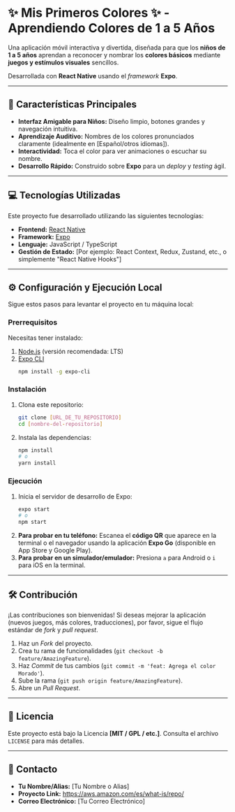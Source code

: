 # ✨ Mis Primeros Colores ✨ - Aprendiendo Colores de 1 a 5 Años

Una aplicación móvil interactiva y divertida, diseñada para que los **niños de 1 a 5 años** aprendan a reconocer y nombrar los **colores básicos** mediante **juegos y estímulos visuales** sencillos.

Desarrollada con **React Native** usando el *framework* **Expo**. 

---

## 🚀 Características Principales

* **Interfaz Amigable para Niños:** Diseño limpio, botones grandes y navegación intuitiva.
* **Aprendizaje Auditivo:** Nombres de los colores pronunciados claramente (idealmente en [Español/otros idiomas]).
* **Interactividad:** Toca el color para ver animaciones o escuchar su nombre.
* **Desarrollo Rápido:** Construido sobre **Expo** para un *deploy* y *testing* ágil.

---

## 💻 Tecnologías Utilizadas

Este proyecto fue desarrollado utilizando las siguientes tecnologías:

* **Frontend:** [React Native](https://reactnative.dev/)
* **Framework:** [Expo](https://expo.dev/)
* **Lenguaje:** JavaScript / TypeScript
* **Gestión de Estado:** [Por ejemplo: React Context, Redux, Zustand, etc., o simplemente "React Native Hooks"]

---

## ⚙️ Configuración y Ejecución Local

Sigue estos pasos para levantar el proyecto en tu máquina local:

### Prerrequisitos

Necesitas tener instalado:

1.  [Node.js](https://nodejs.org/) (versión recomendada: LTS)
2.  [Expo CLI](https://docs.expo.dev/get-started/installation/)
    ```bash
    npm install -g expo-cli
    ```

### Instalación

1.  Clona este repositorio:
    ```bash
    git clone [URL_DE_TU_REPOSITORIO]
    cd [nombre-del-repositorio]
    ```
2.  Instala las dependencias:
    ```bash
    npm install
    # o
    yarn install
    ```

### Ejecución

1.  Inicia el servidor de desarrollo de Expo:
    ```bash
    expo start
    # o
    npm start
    ```
2.  **Para probar en tu teléfono:** Escanea el **código QR** que aparece en la terminal o el navegador usando la aplicación **Expo Go** (disponible en App Store y Google Play).
3.  **Para probar en un simulador/emulador:** Presiona `a` para Android o `i` para iOS en la terminal.

---

## 🛠️ Contribución

¡Las contribuciones son bienvenidas! Si deseas mejorar la aplicación (nuevos juegos, más colores, traducciones), por favor, sigue el flujo estándar de *fork* y *pull request*.

1.  Haz un *Fork* del proyecto.
2.  Crea tu rama de funcionalidades (`git checkout -b feature/AmazingFeature`).
3.  Haz *Commit* de tus cambios (`git commit -m 'feat: Agrega el color Morado'`).
4.  Sube la rama (`git push origin feature/AmazingFeature`).
5.  Abre un *Pull Request*.

---

## 📄 Licencia

Este proyecto está bajo la Licencia **[MIT / GPL / etc.]**. Consulta el archivo `LICENSE` para más detalles.

---

## 📧 Contacto

* **Tu Nombre/Alias:** [Tu Nombre o Alias]
* **Proyecto Link:** https://aws.amazon.com/es/what-is/repo/
* **Correo Electrónico:** [Tu Correo Electrónico]
